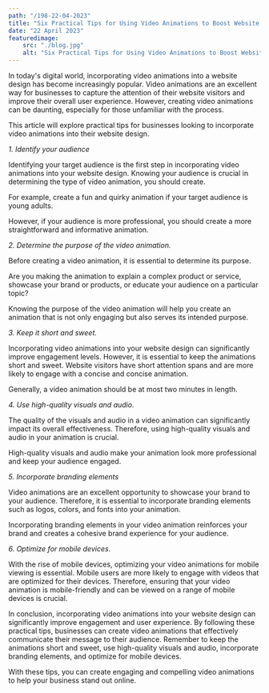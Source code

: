 ```yaml
---
path: "/198-22-04-2023"
title: "Six Practical Tips for Using Video Animations to Boost Website Engagement"
date: "22 April 2023"
featuredimage: 
    src: "./blog.jpg"
    alt: "Six Practical Tips for Using Video Animations to Boost Website Engagement"
---
```


In today's digital world, incorporating video animations into a website design has become increasingly popular. Video animations are an excellent way for businesses to capture the attention of their website visitors and improve their overall user experience. However, creating video animations can be daunting, especially for those unfamiliar with the process. 

This article will explore practical tips for businesses looking to incorporate video animations into their website design.

<em>1. Identify your audience</em>

Identifying your target audience is the first step in incorporating video animations into your website design. Knowing your audience is crucial in determining the type of video animation, you should create. 

For example, create a fun and quirky animation if your target audience is young adults. 

However, if your audience is more professional, you should create a more straightforward and informative animation.

<em>2. Determine the purpose of the video animation.</em>

Before creating a video animation, it is essential to determine its purpose. 

Are you making the animation to explain a complex product or service, showcase your brand or products, or educate your audience on a particular topic? 

Knowing the purpose of the video animation will help you create an animation that is not only engaging but also serves its intended purpose.

<em>3. Keep it short and sweet.</em>

Incorporating video animations into your website design can significantly improve engagement levels. However, it is essential to keep the animations short and sweet. Website visitors have short attention spans and are more likely to engage with a concise and concise animation. 

Generally, a video animation should be at most two minutes in length.

<em>4. Use high-quality visuals and audio.</em>

The quality of the visuals and audio in a video animation can significantly impact its overall effectiveness. Therefore, using high-quality visuals and audio in your animation is crucial. 

High-quality visuals and audio make your animation look more professional and keep your audience engaged.

<em>5. Incorporate branding elements</em>

Video animations are an excellent opportunity to showcase your brand to your audience. Therefore, it is essential to incorporate branding elements such as logos, colors, and fonts into your animation. 

Incorporating branding elements in your video animation reinforces your brand and creates a cohesive brand experience for your audience.

<em>6. Optimize for mobile devices.</em>

With the rise of mobile devices, optimizing your video animations for mobile viewing is essential. Mobile users are more likely to engage with videos that are optimized for their devices. Therefore, ensuring that your video animation is mobile-friendly and can be viewed on a range of mobile devices is crucial.

In conclusion, incorporating video animations into your website design can significantly improve engagement and user experience. By following these practical tips, businesses can create video animations that effectively communicate their message to their audience. Remember to keep the animations short and sweet, use high-quality visuals and audio, incorporate branding elements, and optimize for mobile devices.

With these tips, you can create engaging and compelling video animations to help your business stand out online.

